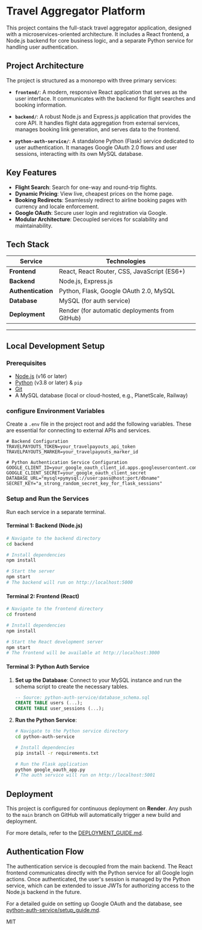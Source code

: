 # Travel Aggregator Platform

This project contains the full-stack travel aggregator application, designed with a microservices-oriented architecture. It includes a React frontend, a Node.js backend for core business logic, and a separate Python service for handling user authentication.

## Project Architecture

The project is structured as a monorepo with three primary services:

- **`frontend/`**: A modern, responsive React application that serves as the user interface. It communicates with the backend for flight searches and booking information.

- **`backend/`**: A robust Node.js and Express.js application that provides the core API. It handles flight data aggregation from external services, manages booking link generation, and serves data to the frontend.

- **`python-auth-service/`**: A standalone Python (Flask) service dedicated to user authentication. It manages Google OAuth 2.0 flows and user sessions, interacting with its own MySQL database.

## Key Features

- **Flight Search**: Search for one-way and round-trip flights.
- **Dynamic Pricing**: View live, cheapest prices on the home page.
- **Booking Redirects**: Seamlessly redirect to airline booking pages with currency and locale enforcement.
- **Google OAuth**: Secure user login and registration via Google.
- **Modular Architecture**: Decoupled services for scalability and maintainability.

## Tech Stack

| Service               | Technologies                               |
| --------------------- | ------------------------------------------ |
| **Frontend**          | React, React Router, CSS, JavaScript (ES6+)|
| **Backend**           | Node.js, Express.js                        |
| **Authentication**    | Python, Flask, Google OAuth 2.0, MySQL     |
| **Database**          | MySQL (for auth service)                   |
| **Deployment**        | Render (for automatic deployments from GitHub) |

---

## Local Development Setup

### Prerequisites

- [Node.js](https://nodejs.org/en/) (v16 or later)
- [Python](https://www.python.org/downloads/) (v3.8 or later) & `pip`
- [Git](https://git-scm.com/)
- A MySQL database (local or cloud-hosted, e.g., PlanetScale, Railway)



###  configure Environment Variables

Create a `.env` file in the project root and add the following variables. These are essential for connecting to external APIs and services.

```env
# Backend Configuration
TRAVELPAYOUTS_TOKEN=your_travelpayouts_api_token
TRAVELPAYOUTS_MARKER=your_travelpayouts_marker_id

# Python Authentication Service Configuration
GOOGLE_CLIENT_ID=your_google_oauth_client_id.apps.googleusercontent.com
GOOGLE_CLIENT_SECRET=your_google_oauth_client_secret
DATABASE_URL="mysql+pymysql://user:pass@host:port/dbname"
SECRET_KEY="a_strong_random_secret_key_for_flask_sessions"
```

### Setup and Run the Services

Run each service in a separate terminal.

#### Terminal 1: Backend (Node.js)

```bash
# Navigate to the backend directory
cd backend

# Install dependencies
npm install

# Start the server
npm start
# The backend will run on http://localhost:5000
```

#### Terminal 2: Frontend (React)

```bash
# Navigate to the frontend directory
cd frontend

# Install dependencies
npm install

# Start the React development server
npm start
# The frontend will be available at http://localhost:3000
```

#### Terminal 3: Python Auth Service

1.  **Set up the Database**: Connect to your MySQL instance and run the schema script to create the necessary tables.
    ```sql
    -- Source: python-auth-service/database_schema.sql
    CREATE TABLE users (...);
    CREATE TABLE user_sessions (...);
    ```

2.  **Run the Python Service**:
    ```bash
    # Navigate to the Python service directory
    cd python-auth-service

    # Install dependencies
    pip install -r requirements.txt

    # Run the Flask application
    python google_oauth_app.py
    # The auth service will run on http://localhost:5001
    ```

## Deployment

This project is configured for continuous deployment on **Render**. Any push to the `main` branch on GitHub will automatically trigger a new build and deployment.

For more details, refer to the [DEPLOYMENT_GUIDE.md](DEPLOYMENT_GUIDE.md).

## Authentication Flow

The authentication service is decoupled from the main backend. The React frontend communicates directly with the Python service for all Google login actions. Once authenticated, the user's session is managed by the Python service, which can be extended to issue JWTs for authorizing access to the Node.js backend in the future.

For a detailed guide on setting up Google OAuth and the database, see [python-auth-service/setup_guide.md](python-auth-service/setup_guide.md).

MIT